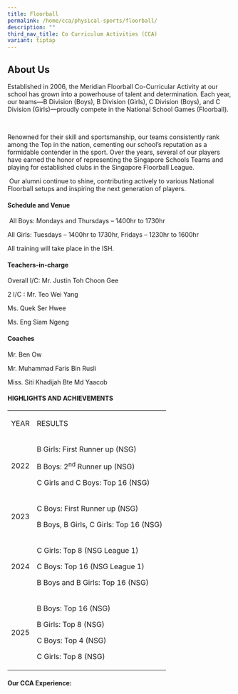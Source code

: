 ```yaml
---
title: Floorball
permalink: /home/cca/physical-sports/floorball/
description: ""
third_nav_title: Co Curriculum Activities (CCA)
variant: tiptap
---
```

<h2>About Us</h2>
<p>Established in 2006, the Meridian Floorball Co-Curricular Activity at
our school has grown into a powerhouse of talent and determination. Each
year, our teams—B Division (Boys), B Division (Girls), C Division (Boys),
and C Division (Girls)—proudly compete in the National School Games (Floorball).</p>
<p>&nbsp;</p>
<p>Renowned for their skill and sportsmanship, our teams consistently rank
among the Top in the nation, cementing our school’s reputation as a formidable
contender in the sport. Over the years, several of our players have earned
the honor of representing the Singapore Schools Teams and playing for established
clubs in the Singapore Floorball League.</p>
<p>&nbsp;Our alumni continue to shine, contributing actively to various National
Floorball setups and inspiring the next generation of players.</p>
<h4>Schedule and Venue</h4>
<p>&nbsp;All Boys: Mondays and Thursdays – 1400hr to 1730hr</p>
<p>All Girls: Tuesdays – 1400hr to 1730hr, Fridays – 1230hr to 1600hr</p>
<p>All training will take place in the ISH.</p>
<h4>Teachers-in-charge</h4>
<p>Overall I/C: Mr. Justin Toh Choon Gee</p>
<p>2 I/C : Mr. Teo Wei Yang</p>
<p>Ms. Quek Ser Hwee</p>
<p>Ms. Eng Siam Ngeng</p>
<h4>Coaches</h4>
<p>Mr. Ben Ow</p>
<p>Mr. Muhammad Faris Bin Rusli</p>
<p>Miss. Siti Khadijah Bte Md Yaacob</p>
<h4>HIGHLIGHTS AND ACHIEVEMENTS</h4>
<table style="minWidth: 50px">
<colgroup>
<col>
<col>
</colgroup>
<tbody>
<tr>
<td rowspan="1" colspan="1">
<p>YEAR</p>
</td>
<td rowspan="1" colspan="1">
<p>RESULTS</p>
</td>
</tr>
<tr>
<td rowspan="1" colspan="1">
<p>2022</p>
</td>
<td rowspan="1" colspan="1">
<p>B Girls: First Runner up (NSG)</p>
<p>B Boys: 2<sup>nd</sup>&nbsp;Runner up (NSG)</p>
<p>C Girls and C Boys: Top 16 (NSG)</p>
</td>
</tr>
<tr>
<td rowspan="1" colspan="1">
<p>2023</p>
</td>
<td rowspan="1" colspan="1">
<p>C Boys: First Runner up (NSG)</p>
<p>B Boys, B Girls, C Girls: Top 16 (NSG)</p>
</td>
</tr>
<tr>
<td rowspan="1" colspan="1">
<p>2024</p>
</td>
<td rowspan="1" colspan="1">
<p>C Girls: Top 8 (NSG League 1)</p>
<p>C Boys: Top 16 (NSG League 1)</p>
<p>B Boys and B Girls: Top 16 (NSG)</p>
</td>
</tr>
<tr>
<td rowspan="1" colspan="1">
<p>2025</p>
</td>
<td rowspan="1" colspan="1">
<p>B Boys: Top 16 (NSG)</p>
<p>B Girls: Top 8 (NSG)</p>
<p>C Boys: Top 4 (NSG)</p>
<p>C Girls: Top 8 (NSG)</p>
</td>
</tr>
</tbody>
</table>
<p></p>
<h4>Our CCA Experience:</h4>
<p></p>